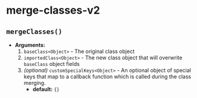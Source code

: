 


# merge-classes-v2

## `mergeClasses()`

* **Arguments:**
   1) `baseClass<Object>` - The original class object
   2) `importedClass<Object>` - The new class object that will overwrite `baseClass` object fields
   3) *(optional)* `customSpecialKeys<Object>` - An optional object of special keys that map to a callback function which is called during the class merging.
      - **default:** `{}`
